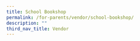 ```yaml
---
title: School Bookshop
permalink: /for-parents/vendor/school-bookshop/
description: ""
third_nav_title: Vendor
---
```


